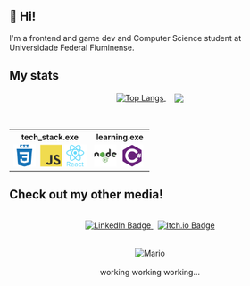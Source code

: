 <h2>👾 Hi!</h2>
I'm a frontend and game dev and Computer Science student at Universidade Federal Fluminense.




<h2>My stats</h2>

<div align="center">
  <a href="https://github.com/anuraghazra/github-readme-stats" text-decoration="none">
    <img align="center" src="https://github-readme-stats.vercel.app/api/top-langs/?username=morgixin&layout=compact&theme=transparent" alt="Top Langs" />
  </a>
  &nbsp;&nbsp;&nbsp;
  <a href="https://git.io/streak-stats">
  <img align="center" src="http://github-readme-streak-stats.herokuapp.com?user=morgixin&theme=dark&background=000000&theme=transparent" />
  </a>
</div>
<br><br>

<div align=center>
 <table>
  <tr>
   <th>tech_stack.exe</th>
   <th>learning.exe</th>
  </tr>
  <tr>
   <td>
    <img src="https://github.com/devicons/devicon/blob/master/icons/css3/css3-plain-wordmark.svg"  title="CSS3" alt="CSS" width="40" height="40"/>&nbsp; <img src="https://github.com/devicons/devicon/blob/master/icons/javascript/javascript-original.svg" title="JavaScript" alt="JavaScript" width="40" height="40"/>&nbsp;<img src="https://github.com/devicons/devicon/blob/master/icons/react/react-original-wordmark.svg" title="React" alt="React" width="40" height="40"/>
   </td>
   <td>
     <img src="https://github.com/devicons/devicon/blob/master/icons/nodejs/nodejs-original-wordmark.svg" title="NodeJS" alt="NodeJS" width="40" height="40"/>&nbsp; <img src="https://github.com/devicons/devicon/blob/master/icons/csharp/csharp-plain.svg" title="csharp" alt="CSharp" width="40" height="40"/>&nbsp;
   </td>
  </tr>
 </table>
</div>


<h2>Check out my other media!</h2>
<br>
<div align="center">
  <div id="badges">
    <a href="https://www.linkedin.com/in/ana-ferreira-92339417b/">
      <img src="https://img.shields.io/badge/LinkedIn-blue?style=for-the-badge&logo=linkedin&logoColor=white" alt="LinkedIn Badge"/>
    </a>
   &nbsp;
    <a href="https://taruchii.itch.io">
      <img src="https://img.shields.io/badge/Itch-%23FF0B34.svg?style=for-the-badge&logo=Itch.io&logoColor=white" alt="Itch.io Badge"/>
    </a>
</div>
 <br>
<div>
  <figure>
    <img align="center" src="https://user-images.githubusercontent.com/74038190/225813708-98b745f2-7d22-48cf-9150-083f1b00d6c9.gif" alt="Mario" height=300/><br><br>
    <figcaption>working working working...</figcaption>
  </figure>
</div>
</div>
